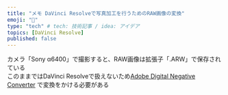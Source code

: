 ```yaml
---
title: "メモ DaVinci Resolveで写真加工を行うためのRAW画像の変換"
emoji: "💨"
type: "tech" # tech: 技術記事 / idea: アイデア
topics: [DaVinci Resolve]
published: false
---
```


カメラ「Sony α6400」で撮影すると、RAW画像は拡張子「.ARW」で保存されている  
このままではDaVinci Resolveで扱えないため[Adobe Digital Negative Converter](https://helpx.adobe.com/jp/camera-raw/using/adobe-dng-converter.html)
で変換をかける必要がある